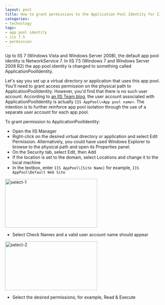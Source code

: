 ```yaml
---
layout: post
title: How to grant permissions to the Application Pool Identity for IIS 7.5
categories:
- technology
tags:
- app pool identity
- iis 7.5
- permission
---
```

Up to IIS 7 (Windows Vista and Windows Server 2008), the default app pool identity is NetworkService 7. In IIS 7.5 (Windows 7 and Windows Server 2008 R2) the app pool identity is changed to something called ApplicationPoolIdentity.

Let's say you set up a virtual directory or application that uses this app pool. You'll need to grant access permission on the physical path to ApplicationPoolIdentity. However, you'd find that there is no such user account. According to [an IIS Team blog](http://blogs.iis.net/webdevelopertips/archive/2009/10/02/tip-98-did-you-know-the-default-application-pool-identity-in-iis-7-5-windows-7-changed-from-networkservice-to-apppoolidentity.aspx), the user account associated with ApplicationPoolIdentity is actually `IIS AppPool\<App pool name>`. The intention is to further reinforce app pool isolation through the use of a separate user account for each app pool.

To grant permission to ApplicationPoolIdentity:

* Open the IIS Manager
* Right-click on the desired virtual directory or application and select Edit Permission. Alternatively, you could have used Windows Explorer to browse to the physical path and open its Properties panel.
* On the Security tab, select Edit, then Add
* If the location is set to the domain, select Locations and change it to the local machine
* In the textbox, enter `IIS AppPool\[Site Name]` for example, `IIS AppPool\Default Web Site`


<img title="select-1" src="http://yentran.isamonkey.org/gallery/images/select-1-300x159.png" width="300" height="159" />

* Select Check Names and a valid user account name should appear

<img title="select-2" src="http://yentran.isamonkey.org/gallery/images/select-2-300x159.png" width="300" height="159" />

* Select the desired permissions; for example, Read &amp; Execute
